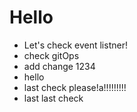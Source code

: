 # Hello
- Let's check event listner!
- check gitOps
- add change 1234
-  hello
- last check please!a!!!!!!!!!
- last last check
